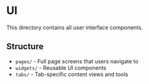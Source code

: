 # UI

This directory contains all user interface components.

## Structure

- `pages/` - Full page screens that users navigate to
- `widgets/` - Reusable UI components
- `tabs/` - Tab-specific content views and tools
